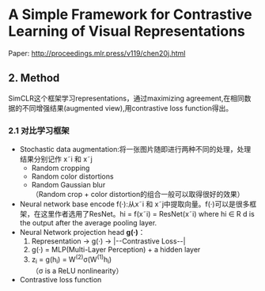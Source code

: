 # A Simple Framework for Contrastive Learning of Visual Representations

Paper: http://proceedings.mlr.press/v119/chen20j.html

## 2. Method
SimCLR这个框架学习representations，通过maximizing agreement,在相同数据的不同增强结果(augmented view),用contrastive loss function得出。
### 2.1 对比学习框架
- Stochastic data augmentation:将一张图片随即进行两种不同的处理，处理结果分别记作 x˜i 和 x˜j
  - Random cropping
  - Random color distortions
  - Random Gaussian blur <br/>
 （Random crop + color distortion的组合一般可以取得很好的效果）
- Neural network base encode f(·):从x˜i 和 x˜j中提取向量。f(·)可以是很多框架，在这里作者选用了ResNet。hi = f(x˜i) = ResNet(x˜i) where hi ∈ R d is the output after the average pooling layer.
- Neural Network projection head **g(·)**：<br/>
  1. Representation -> g(·) -> |--Contrastive Loss--|
  2. g(·) = MLP(Multi-Layer Perception) + a hidden layer
  3. z<sub>i</sub> = g(h<sub>i</sub>) = W<sup>(2)</sup>σ(W<sup>(1)</sup>h<sub>i</sub>) <br/>
  （σ is a ReLU nonlinearity）
- Contrastive loss function
  

